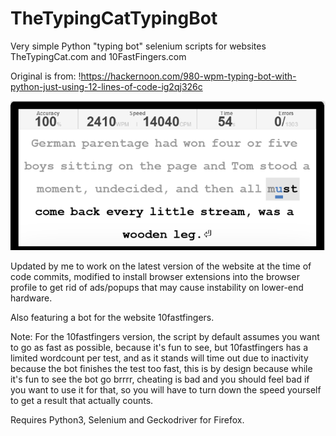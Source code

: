 # TheTypingCatTypingBot
Very simple Python "typing bot" selenium scripts for websites TheTypingCat.com and 10FastFingers.com

Original is from:
!https://hackernoon.com/980-wpm-typing-bot-with-python-just-using-12-lines-of-code-ig2qj326c

![alt text](https://github.com/Lyssers/TheTypingCatTypingBot/blob/master/screenshot.png)

Updated by me to work on the latest version of the website at the time of code commits, modified to install browser extensions into the browser profile to get rid of ads/popups that may cause instability on lower-end hardware.

Also featuring a bot for the website 10fastfingers.

Note: For the 10fastfingers version, the script by default assumes you want to go as fast as possible, because it's fun to see, but 10fastfingers has a limited wordcount per test, and as it stands will time out due to inactivity because the bot finishes the test too fast, this is by design because while it's fun to see the bot go brrrr, cheating is bad and you should feel bad if you want to use it for that, so you will have to turn down the speed yourself to get a result that actually counts.

Requires Python3, Selenium and Geckodriver for Firefox.

